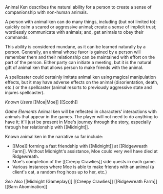 Animal Ken describes the natural ability for a person to create a sense of companionship with non-human animals.

A person with animal ken can do many things, including (but not limited to): quickly calm a scared or aggressive animal; create a sense of implicit trust; wordlessly communicate with animals; and, get animals to obey their commands.

This ability is considered mundane, as it can be learned naturally by a person. Generally, an animal whose favor is gained by a person will remember them and their relationship can be maintained with effort on the part of the person. Either party can initiate a meeting, but it is the natural gift of animal ken that allows person to make friends with the animal.

A spellcaster could certainly imitate animal ken using magical manipulation effects, but it may have adverse effects on the animal (disorientation, death, etc.) or the spellcaster (animal resorts to previously aggressive state and injures spellcaster).

*Known Users*
[[Moe|Moe]]
[[Scoth]]

*Game Elements*
Animal ken will be reflected in characters' interactions with animals that appear in the games. The player will not need to do anything to have it; it'll just be present in Moe's journey through the story, especially through her relationship with [[Midnight]]. 

Known animal ken in the narrative so far include:
- [[Moe]] forming a fast friendship with [[Midnight]] at [[Ridgewreath Farm]]. Without Midnight's assistance, Moe could very well have died at Ridgewreath.
- Moe's completion of the [[Creepy Crawlies]] side quests in each game.
- Various instances where Moe is able to make friends with an animal (a client's cat, a random frog hops up to her, etc.)

*See Also*
[[Midnight (Gameplay)]]
[[Creepy Crawlies]]
[[Ridgewreath Farm]]
[[Barn Abomination]]